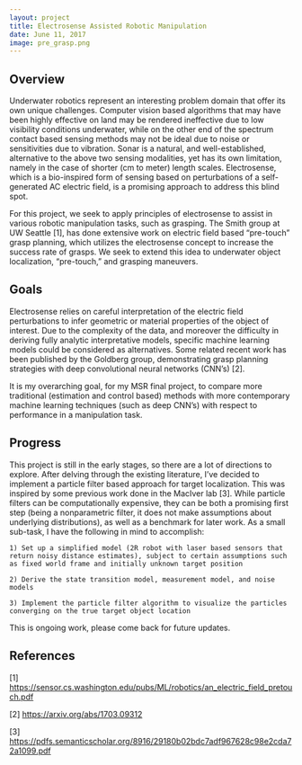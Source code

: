 ```yaml
---
layout: project
title: Electrosense Assisted Robotic Manipulation
date: June 11, 2017
image: pre_grasp.png
---
```


## Overview

Underwater robotics represent an interesting problem domain that offer its own unique challenges. Computer vision based algorithms that may have been highly effective on land may be rendered ineffective due to low visibility conditions underwater, while on the other end of the spectrum contact based sensing methods may not be ideal due to noise or sensitivities due to vibration. Sonar is a natural, and well-established, alternative to the above two sensing modalities, yet has its own limitation, namely in the case of shorter (cm to meter) length scales. Electrosense, which is a bio-inspired form of sensing based on perturbations of a self-generated AC electric field, is a promising approach to address this blind spot.

For this project, we seek to apply principles of electrosense to assist in various robotic manipulation tasks, such as grasping. The Smith group at UW Seattle [1], has done extensive work on electric field based “pre-touch” grasp planning, which utilizes the electrosense concept to increase the success rate of grasps. We seek to extend this idea to underwater object localization, “pre-touch,” and grasping maneuvers.

## Goals

Electrosense relies on careful interpretation of the electric field perturbations to infer geometric or material properties of the object of interest. Due to the complexity of the data, and moreover the difficulty in deriving fully analytic interpretative models, specific machine learning models could be considered as alternatives. Some related recent work has been published by the Goldberg group, demonstrating grasp planning strategies with deep convolutional neural networks (CNN’s) [2].

It is my overarching goal, for my MSR final project, to compare more traditional (estimation and control based) methods with more contemporary machine learning techniques (such as deep CNN’s) with respect to performance in a manipulation task.

## Progress

This project is still in the early stages, so there are a lot of directions to explore. After delving through the existing literature, I’ve decided to implement a particle filter based approach for target localization. This was inspired by some previous work done in the MacIver lab [3]. While particle filters can be computationally expensive, they can be both a promising first step (being a nonparametric filter, it does not make assumptions about underlying distributions), as well as a benchmark for later work. As a small sub-task, I have the following in mind to accomplish:

    1) Set up a simplified model (2R robot with laser based sensors that return noisy distance estimates), subject to certain assumptions such as fixed world frame and initially unknown target position

    2) Derive the state transition model, measurement model, and noise models

    3) Implement the particle filter algorithm to visualize the particles converging on the true target object location


This is ongoing work, please come back for future updates.


## References

[1] https://sensor.cs.washington.edu/pubs/ML/robotics/an_electric_field_pretouch.pdf

[2] https://arxiv.org/abs/1703.09312

[3] https://pdfs.semanticscholar.org/8916/29180b02bdc7adf967628c98e2cda72a1099.pdf

